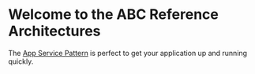 # Welcome to the ABC Reference Architectures




The [App Service Pattern](https://dermottest.z6.web.core.windows.net/AppService.html) is perfect to get your application up and running quickly.